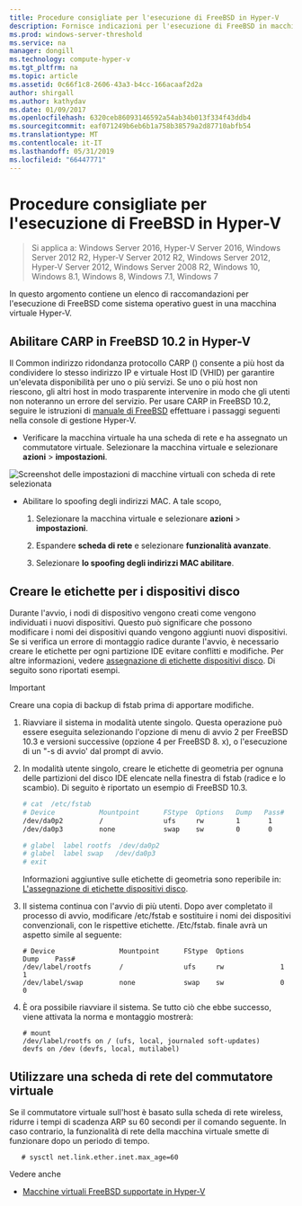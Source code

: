 ```yaml
---
title: Procedure consigliate per l'esecuzione di FreeBSD in Hyper-V
description: Fornisce indicazioni per l'esecuzione di FreeBSD in macchine virtuali
ms.prod: windows-server-threshold
ms.service: na
manager: dongill
ms.technology: compute-hyper-v
ms.tgt_pltfrm: na
ms.topic: article
ms.assetid: 0c66f1c8-2606-43a3-b4cc-166acaaf2d2a
author: shirgall
ms.author: kathydav
ms.date: 01/09/2017
ms.openlocfilehash: 6320ceb86093146592a54ab34b013f334f43ddb4
ms.sourcegitcommit: eaf071249b6eb6b1a758b38579a2d87710abfb54
ms.translationtype: MT
ms.contentlocale: it-IT
ms.lasthandoff: 05/31/2019
ms.locfileid: "66447771"
---
```

# <a name="best-practices-for-running-freebsd-on-hyper-v"></a>Procedure consigliate per l'esecuzione di FreeBSD in Hyper-V

>Si applica a: Windows Server 2016, Hyper-V Server 2016, Windows Server 2012 R2, Hyper-V Server 2012 R2, Windows Server 2012, Hyper-V Server 2012, Windows Server 2008 R2, Windows 10, Windows 8.1, Windows 8, Windows 7.1, Windows 7

In questo argomento contiene un elenco di raccomandazioni per l'esecuzione di FreeBSD come sistema operativo guest in una macchina virtuale Hyper-V.

## <a name="enable-carp-in-freebsd-102-on-hyper-v"></a>Abilitare CARP in FreeBSD 10.2 in Hyper-V

Il Common indirizzo ridondanza protocollo CARP () consente a più host da condividere lo stesso indirizzo IP e virtuale Host ID (VHID) per garantire un'elevata disponibilità per uno o più servizi. Se uno o più host non riescono, gli altri host in modo trasparente intervenire in modo che gli utenti non noteranno un errore del servizio. Per usare CARP in FreeBSD 10.2, seguire le istruzioni di [manuale di FreeBSD](https://www.freebsd.org/doc/en/books/handbook/carp.html) effettuare i passaggi seguenti nella console di gestione Hyper-V.

* Verificare la macchina virtuale ha una scheda di rete e ha assegnato un commutatore virtuale. Selezionare la macchina virtuale e selezionare **azioni** > **impostazioni**.

![Screenshot delle impostazioni di macchine virtuali con scheda di rete selezionata](media/Hyper-V_Settings_NetworkAdapter.png)

* Abilitare lo spoofing degli indirizzi MAC. A tale scopo,

   1. Selezionare la macchina virtuale e selezionare **azioni** > **impostazioni**.

   2. Espandere **scheda di rete** e selezionare **funzionalità avanzate**.

   3. Selezionare **lo spoofing degli indirizzi MAC abilitare**.

## <a name="create-labels-for-disk-devices"></a>Creare le etichette per i dispositivi disco

Durante l'avvio, i nodi di dispositivo vengono creati come vengono individuati i nuovi dispositivi. Questo può significare che possono modificare i nomi dei dispositivi quando vengono aggiunti nuovi dispositivi. Se si verifica un errore di montaggio radice durante l'avvio, è necessario creare le etichette per ogni partizione IDE evitare conflitti e modifiche. Per altre informazioni, vedere [assegnazione di etichette dispositivi disco](https://www.freebsd.org/doc/handbook/geom-glabel.html). Di seguito sono riportati esempi. 

> [!IMPORTANT]
> Creare una copia di backup di fstab prima di apportare modifiche.

1. Riavviare il sistema in modalità utente singolo. Questa operazione può essere eseguita selezionando l'opzione di menu di avvio 2 per FreeBSD 10.3 e versioni successive (opzione 4 per FreeBSD 8. x), o l'esecuzione di un "-s di avvio' dal prompt di avvio.

2. In modalità utente singolo, creare le etichette di geometria per ognuna delle partizioni del disco IDE elencate nella finestra di fstab (radice e lo scambio). Di seguito è riportato un esempio di FreeBSD 10.3.

   ```bash
   # cat  /etc/fstab
   # Device           Mountpoint      FStype  Options   Dump   Pass#
   /dev/da0p2         /               ufs     rw        1       1
   /dev/da0p3         none            swap    sw        0       0

   # glabel  label rootfs  /dev/da0p2
   # glabel  label swap   /dev/da0p3
   # exit
   ```

   Informazioni aggiuntive sulle etichette di geometria sono reperibile in: [L'assegnazione di etichette dispositivi disco](https://www.freebsd.org/doc/handbook/geom-glabel.html).

3. Il sistema continua con l'avvio di più utenti. Dopo aver completato il processo di avvio, modificare /etc/fstab e sostituire i nomi dei dispositivi convenzionali, con le rispettive etichette. /Etc/fstab. finale avrà un aspetto simile al seguente:

   ```
   # Device                Mountpoint      FStype  Options         Dump    Pass#
   /dev/label/rootfs       /               ufs     rw              1       1
   /dev/label/swap         none            swap    sw              0       0
   ```

4. È ora possibile riavviare il sistema. Se tutto ciò che ebbe successo, viene attivata la norma e montaggio mostrerà:

   ```
   # mount
   /dev/label/rootfs on / (ufs, local, journaled soft-updates)
   devfs on /dev (devfs, local, mutilabel)
   ```

## <a name="use-a-wireless-network-adapter-as-the-virtual-switch"></a>Utilizzare una scheda di rete del commutatore virtuale

Se il commutatore virtuale sull'host è basato sulla scheda di rete wireless, ridurre i tempi di scadenza ARP su 60 secondi per il comando seguente. In caso contrario, la funzionalità di rete della macchina virtuale smette di funzionare dopo un periodo di tempo.


```
   # sysctl net.link.ether.inet.max_age=60
```


Vedere anche

* [Macchine virtuali FreeBSD supportate in Hyper-V](Supported-FreeBSD-virtual-machines-on-Hyper-V.md)
